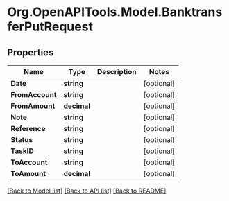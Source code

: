# Org.OpenAPITools.Model.BanktransferPutRequest

## Properties

Name | Type | Description | Notes
------------ | ------------- | ------------- | -------------
**Date** | **string** |  | [optional] 
**FromAccount** | **string** |  | [optional] 
**FromAmount** | **decimal** |  | [optional] 
**Note** | **string** |  | [optional] 
**Reference** | **string** |  | [optional] 
**Status** | **string** |  | [optional] 
**TaskID** | **string** |  | [optional] 
**ToAccount** | **string** |  | [optional] 
**ToAmount** | **decimal** |  | [optional] 

[[Back to Model list]](../README.md#documentation-for-models) [[Back to API list]](../README.md#documentation-for-api-endpoints) [[Back to README]](../README.md)

